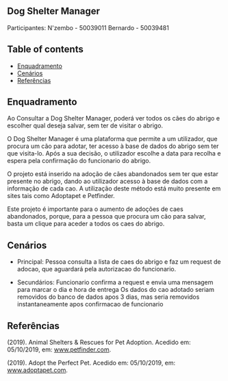 ## Dog Shelter Manager

Participantes:
	N'zembo  - 50039011
	Bernardo - 50039481
	
## Table of contents
* [Enquadramento](#Enquadramento)
* [Cenários](#Cenários)
* [Referências](#Referências)	
	 
	
## Enquadramento
Ao Consultar a Dog Shelter Manager, poderá ver todos os cães do abrigo e escolher qual deseja salvar, sem ter de visitar o abrigo.
	
O Dog Shelter Manager é uma plataforma que permite a um utilizador, que procura um cão para adotar, ter acesso à base de dados do abrigo sem ter que visita-lo. Após a sua decisão, o utilizador escolhe a data para recolha e espera pela confirmação do funcionario do abrigo.

O projeto está inserido na adoção de cães abandonados sem ter que estar presente no abrigo, dando ao utilizador acesso à base de dados com a informação de cada cao. A utilização deste método está muito presente em sites tais como Adoptapet e Petfinder.

Este projeto é importante para o aumento de adoções de caes abandonados, porque, para a pessoa que procura um cão para salvar, basta um clique para aceder a todos os caes do abrigo.

## Cenários
* Principal: Pessoa consulta a lista de caes do abrigo e faz um request de adocao, que aguardará pela autorizacao do funcionario.

* Secundários: Funcionario confirma a request e envia uma mensagem para marcar o dia e hora de entrega
Os dados do cao adotado seriam removidos do banco de dados apos 3 dias, mas seria removidos instantaneamente apos confirmacao de funcionario

## Referências
(2019). Animal Shelters & Rescues for Pet Adoption. Acedido em: 05/10/2019, em: www.petfinder.com.

(2019). Adopt the Perfect Pet. Acedido em: 05/10/2019, em: www.adoptapet.com.















